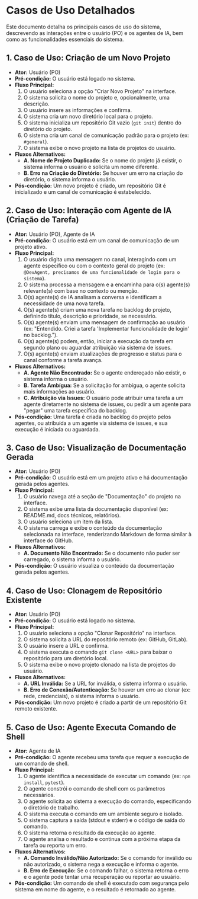 # Casos de Uso Detalhados

Este documento detalha os principais casos de uso do sistema, descrevendo as interações entre o usuário (PO) e os agentes de IA, bem como as funcionalidades essenciais do sistema.

## 1. Caso de Uso: Criação de um Novo Projeto

*   **Ator:** Usuário (PO)
*   **Pré-condição:** O usuário está logado no sistema.
*   **Fluxo Principal:**
    1.  O usuário seleciona a opção "Criar Novo Projeto" na interface.
    2.  O sistema solicita o nome do projeto e, opcionalmente, uma descrição.
    3.  O usuário insere as informações e confirma.
    4.  O sistema cria um novo diretório local para o projeto.
    5.  O sistema inicializa um repositório Git vazio (`git init`) dentro do diretório do projeto.
    6.  O sistema cria um canal de comunicação padrão para o projeto (ex: `#general`).
    7.  O sistema exibe o novo projeto na lista de projetos do usuário.
*   **Fluxos Alternativos:**
    *   **A. Nome de Projeto Duplicado:** Se o nome do projeto já existir, o sistema informa o usuário e solicita um nome diferente.
    *   **B. Erro na Criação do Diretório:** Se houver um erro na criação do diretório, o sistema informa o usuário.
*   **Pós-condição:** Um novo projeto é criado, um repositório Git é inicializado e um canal de comunicação é estabelecido.

## 2. Caso de Uso: Interação com Agente de IA (Criação de Tarefa)

*   **Ator:** Usuário (PO), Agente de IA
*   **Pré-condição:** O usuário está em um canal de comunicação de um projeto ativo.
*   **Fluxo Principal:**
    1.  O usuário digita uma mensagem no canal, interagindo com um agente específico ou com o contexto geral do projeto (ex: `@DevAgent, precisamos de uma funcionalidade de login para o sistema`).
    2.  O sistema processa a mensagem e a encaminha para o(s) agente(s) relevante(s) com base no contexto ou menção.
    3.  O(s) agente(s) de IA analisam a conversa e identificam a necessidade de uma nova tarefa.
    4.  O(s) agente(s) criam uma nova tarefa no backlog do projeto, definindo título, descrição e prioridade, se necessário.
    5.  O(s) agente(s) enviam uma mensagem de confirmação ao usuário (ex: "Entendido. Criei a tarefa 'Implementar funcionalidade de login' no backlog.").
    6.  O(s) agente(s) podem, então, iniciar a execução da tarefa em segundo plano ou aguardar atribuição via sistema de issues.
    7.  O(s) agente(s) enviam atualizações de progresso e status para o canal conforme a tarefa avança.
*   **Fluxos Alternativos:**
    *   **A. Agente Não Encontrado:** Se o agente endereçado não existir, o sistema informa o usuário.
    *   **B. Tarefa Ambígua:** Se a solicitação for ambígua, o agente solicita mais informações ao usuário.
    *   **C. Atribuição via Issues:** O usuário pode atribuir uma tarefa a um agente diretamente no sistema de issues, ou pedir a um agente para "pegar" uma tarefa específica do backlog.
*   **Pós-condição:** Uma tarefa é criada no backlog do projeto pelos agentes, ou atribuída a um agente via sistema de issues, e sua execução é iniciada ou aguardada.

## 3. Caso de Uso: Visualização de Documentação Gerada

*   **Ator:** Usuário (PO)
*   **Pré-condição:** O usuário está em um projeto ativo e há documentação gerada pelos agentes.
*   **Fluxo Principal:**
    1.  O usuário navega até a seção de "Documentação" do projeto na interface.
    2.  O sistema exibe uma lista da documentação disponível (ex: README.md, docs técnicos, relatórios).
    3.  O usuário seleciona um item da lista.
    4.  O sistema carrega e exibe o conteúdo da documentação selecionada na interface, renderizando Markdown de forma similar à interface do GitHub.
*   **Fluxos Alternativos:**
    *   **A. Documento Não Encontrado:** Se o documento não puder ser carregado, o sistema informa o usuário.
*   **Pós-condição:** O usuário visualiza o conteúdo da documentação gerada pelos agentes.

## 4. Caso de Uso: Clonagem de Repositório Existente

*   **Ator:** Usuário (PO)
*   **Pré-condição:** O usuário está logado no sistema.
*   **Fluxo Principal:**
    1.  O usuário seleciona a opção "Clonar Repositório" na interface.
    2.  O sistema solicita a URL do repositório remoto (ex: GitHub, GitLab).
    3.  O usuário insere a URL e confirma.
    4.  O sistema executa o comando `git clone <URL>` para baixar o repositório para um diretório local.
    5.  O sistema exibe o novo projeto clonado na lista de projetos do usuário.
*   **Fluxos Alternativos:**
    *   **A. URL Inválida:** Se a URL for inválida, o sistema informa o usuário.
    *   **B. Erro de Conexão/Autenticação:** Se houver um erro ao clonar (ex: rede, credenciais), o sistema informa o usuário.
*   **Pós-condição:** Um novo projeto é criado a partir de um repositório Git remoto existente.

## 5. Caso de Uso: Agente Executa Comando de Shell

*   **Ator:** Agente de IA
*   **Pré-condição:** O agente recebeu uma tarefa que requer a execução de um comando de shell.
*   **Fluxo Principal:**
    1.  O agente identifica a necessidade de executar um comando (ex: `npm install`, `pytest`).
    2.  O agente constrói o comando de shell com os parâmetros necessários.
    3.  O agente solicita ao sistema a execução do comando, especificando o diretório de trabalho.
    4.  O sistema executa o comando em um ambiente seguro e isolado.
    5.  O sistema captura a saída (stdout e stderr) e o código de saída do comando.
    6.  O sistema retorna o resultado da execução ao agente.
    7.  O agente analisa o resultado e continua com a próxima etapa da tarefa ou reporta um erro.
*   **Fluxos Alternativos:**
    *   **A. Comando Inválido/Não Autorizado:** Se o comando for inválido ou não autorizado, o sistema nega a execução e informa o agente.
    *   **B. Erro de Execução:** Se o comando falhar, o sistema retorna o erro e o agente pode tentar uma recuperação ou reportar ao usuário.
*   **Pós-condição:** Um comando de shell é executado com segurança pelo sistema em nome do agente, e o resultado é retornado ao agente.

